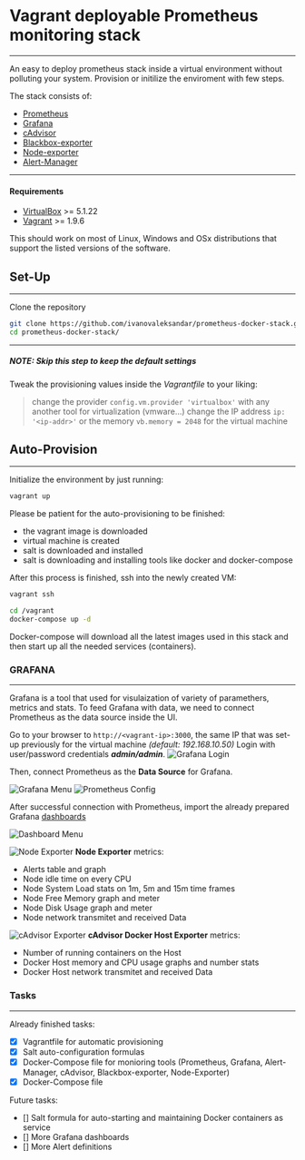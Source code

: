 # Vagrant deployable Prometheus monitoring stack
----------


An easy to deploy prometheus stack inside a virtual environment without polluting your system. Provision or initilize the enviroment with few steps.

The stack consists of:
* [Prometheus](https://prometheus.io/)
* [Grafana](https://grafana.com/)
* [cAdvisor](https://github.com/google/cadvisor)
* [Blackbox-exporter](https://github.com/prometheus/blackbox_exporter)
* [Node-exporter](https://github.com/prometheus/node_exporter)
* [Alert-Manager](https://github.com/prometheus/alertmanager)

----------


#### Requirements

* [VirtualBox](https://www.virtualbox.org/wiki/Downloads) >= 5.1.22 
* [Vagrant](https://www.vagrantup.com/downloads.html) >= 1.9.6

This should work on most of Linux, Windows and OSx distributions that support the listed versions of the software.

## Set-Up
----------


Clone the repository

```bash
git clone https://github.com/ivanovaleksandar/prometheus-docker-stack.git
cd prometheus-docker-stack/
```

----------


##### *NOTE: Skip this step to keep the default settings*

Tweak the provisioning values inside the *Vagrantfile* to your liking: 
> change the provider `config.vm.provider 'virtualbox'` with any another tool for virtualization (vmware...)
> change the IP address `ip: '<ip-addr>'` or the memory `vb.memory = 2048` for the virtual machine

## Auto-Provision
----------


Initialize the environment by just running:
```bash
vagrant up
```

Please be patient for the auto-provisioning to be finished:
* the vagrant image is downloaded
* virtual machine is created
* salt is downloaded and installed
* salt is downloading and installing tools like docker and docker-compose

After this process is finished, ssh into the newly created VM:
```bash
vagrant ssh

cd /vagrant
docker-compose up -d
```

Docker-compose will download all the latest images used in this stack and then start up all the needed services (containers).

### GRAFANA
----------


Grafana is a tool that used for visulaization of variety of paramethers, metrics and stats. To feed Grafana with data, we need to connect Prometheus as the data source inside the UI.

Go to your browser to `http://<vagrant-ip>:3000`, the same IP that was set-up previously for the virtual machine *(default: 192.168.10.50)*
Login with user/password credentials ***admin/admin***. 
![Grafana Login](img/grafana_login_screen.png)

Then, connect Prometheus as the **Data Source** for Grafana.

![Grafana Menu](img/grafana_data_source_menu.png) ![Prometheus Config](grafana_data_source_prometheus.png)

After successful connection with Prometheus, import the already prepared Grafana [dashboards](config/grafana)

![Dashboard Menu](img/grafana_dashboard_import.png)

![Node Exporter](img/grafana-dashboard-1.png)
**Node Exporter** metrics:
* Alerts table and graph 
* Node idle time on every CPU
* Node System Load stats on 1m, 5m and 15m time frames
* Node Free Memory graph and meter
* Node Disk Usage graph and meter
* Node network transmitet and received Data

![cAdvisor Exporter](img/grafana-dashboard-2.png)
**cAdvisor Docker Host Exporter** metrics:
* Number of running containers on the Host 
* Docker Host memory and CPU usage graphs and number stats
* Docker Host network transmitet and received Data

### Tasks
----------
Already finished tasks:
- [x] Vagrantfile for automatic provisioning
- [x] Salt auto-configuration formulas 
- [x] Docker-Compose file for monioring tools (Prometheus, Grafana, Alert-Manager, cAdvisor, Blackbox-exporter, Node-Exporter)
- [x] Docker-Compose file

Future tasks:
- [] Salt formula for auto-starting and maintaining Docker containers as service
- [] More Grafana dashboards
- [] More Alert definitions